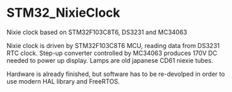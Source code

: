 # STM32_NixieClock
Nixie clock based on STM32F103C8T6, DS3231 and MC34063

Nixie clock is driven by STM32F103C8T6 MCU, reading data from DS3231 RTC clock. Step-up converter controlled by MC34063 produces 170V DC needed to power up display. Lamps are old japanese CD61 niexie tubes. 

Hardware is already finished, but software has to be re-devolped in order to use modern HAL library and FreeRTOS.
